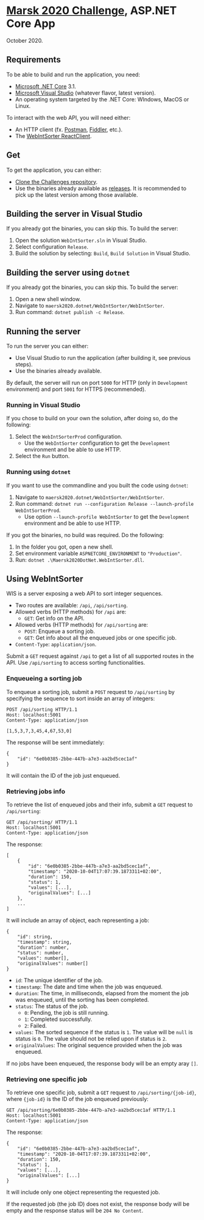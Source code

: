 # [Marsk 2020 Challenge](Challenge.md), ASP.NET Core App
October 2020.

## Requirements
To be able to build and run the application, you need:

- [Microsoft .NET Core](https://dotnet.microsoft.com/download) 3.1.
- [Microsoft Visual Studio](https://visualstudio.microsoft.com/) (whatever flavor, latest version).
- An operating system targeted by the .NET Core: WIndows, MacOS or Linux.

To interact with the web API, you will need either:

- An HTTP client (fx. [Postman](https://www.postman.com/), [Fiddler](https://www.telerik.com/download/fiddler), etc.).
- The [WebIntSorter ReactClient](WebIntSorter/WebIntSorter.ReactClient/README.md).

## Get
To get the application, you can either:

- [Clone the Challenges repository](https://github.com/andry-tino/coding-challenges.git).
- Use the binaries already available as [releases](https://github.com/andry-tino/coding-challenges/releases). It is recommended to pick up the latest version among those available.

## Building the server in Visual Studio
If you already got the binaries, you can skip this. To build the server:

1. Open the solution `WebIntSorter.sln` in Visual Studio.
2. Select configuration `Release`.
3. Build the solution by selecting: `Build`, `Build Solution` in Visual Studio.

## Building the server using `dotnet`
If you already got the binaries, you can skip this. To build the server:

1. Open a new shell window.
2. Navigate to `maersk2020.dotnet/WebIntSorter/WebIntSorter`.
3. Run command: `dotnet publish -c Release`.

## Running the server
To run the server you can either:

- Use Visual Studio to run the application (after building it, see previous steps).
- Use the binaries already available.

By default, the server will run on port `5000` for HTTP (only in `Development` environment) and port `5001` for HTTPS (recommended).

### Running in Visual Studio
If you chose to build on your own the solution, after doing so, do the following:

1. Select the `WebIntSorterProd` configuration.
    - Use the `WebIntSorter` configuration to get the `Development` environment and be able to use HTTP.
2. Select the `Run` button.

### Running using `dotnet`
If you want to use the commandline and you built the code using `dotnet`:

1. Navigate to `maersk2020.dotnet/WebIntSorter/WebIntSorter`.
2. Run command: `dotnet run --configuration Release --launch-profile WebIntSorterProd`.
    - Use option `--launch-profile WebIntSorter` to get the `Development` environment and be able to use HTTP.
	
If you got the binaries, no build was required. Do the following:

1. In the folder you got, open a new shell.
2. Set environment variable `ASPNETCORE_ENVIRONMENT` to `"Production"`.
3. Run: `dotnet .\Maersk2020DotNet.WebIntSorter.dll`.

## Using WebIntSorter
WIS is a server exposing a web API to sort integer sequences.

- Two routes are available: `/api`, `/api/sorting`.
- Allowed verbs  (HTTP methods) for `/api` are:
	- `GET`: Get info on the API.
- Allowed verbs  (HTTP methods) for `/api/sorting` are:
    - `POST`: Enqueue a sorting job.
	- `GET`: Get info about all the enqueued jobs or one specific job.
- `Content-Type`: `application/json`.

Submit a `GET` request against `/api` to get a list of all supported routes in the API. Use `/api/sorting` to access sorting functionalities.

### Enqueueing a sorting job
To enqueue a sorting job, submit a `POST` request to `/api/sorting` by specifying the sequence to sort inside an array of integers:

```
POST /api/sorting HTTP/1.1
Host: localhost:5001
Content-Type: application/json

[1,5,3,7,3,45,4,67,53,0]
```

The response will be sent immediately:

```
{
    "id": "6e0b0385-2bbe-447b-a7e3-aa2bd5cec1af"
}
```

It will contain the ID of the job just enqueued.

### Retrieving jobs info
To retrieve the list of enqueued jobs and their info, submit a `GET` request to `/api/sorting`:

```
GET /api/sorting/ HTTP/1.1
Host: localhost:5001
Content-Type: application/json
```

The response:

```
[
	{
		"id": "6e0b0385-2bbe-447b-a7e3-aa2bd5cec1af",
		"timestamp": "2020-10-04T17:07:39.1873311+02:00",
		"duration": 150,
		"status": 1,
		"values": [...],
		"originalValues": [...]
	},
	...
]
```

It will include an array of object, each representing a job:

```
{
	"id": string,
	"timestamp": string,
	"duration": number,
	"status": number,
	"values": number[],
	"originalValues": number[]
}
```

- `id`: The unique identifier of the job.
- `timestamp`: The date and time when the job was enqueued.
- `duration`: The time, in milliseconds, elapsed from the moment the job was enqueued, until the sorting has been completed.
- `status`: The status of the job.
    - `0`: Pending, the job is still running.
	- `1`: Completed successfully.
	- `2`: Failed.
- `values`: The sorted sequence if the status is `1`. The value will be `null` is status is `0`. The value should not be relied upon if status is `2`.
- `originalValues`: The original sequence provided when the job was enqueued.

If no jobs have been enqueued, the response body will be an empty aray `[]`.

### Retrieving one specific job
To retrieve one specific job, submit a `GET` request to `/api/sorting/{job-id}`, where
`{job-id}` is the ID of the job enqueued previously:

```
GET /api/sorting/6e0b0385-2bbe-447b-a7e3-aa2bd5cec1af HTTP/1.1
Host: localhost:5001
Content-Type: application/json
```

The response:

```
{
	"id": "6e0b0385-2bbe-447b-a7e3-aa2bd5cec1af",
	"timestamp": "2020-10-04T17:07:39.1873311+02:00",
	"duration": 150,
	"status": 1,
	"values": [...],
	"originalValues": [...]
}
```

It will include only one object representing the requested job.

If the requested job (the job ID) does not exist, the response body will be empty and the response status will be `204 No Content`.
